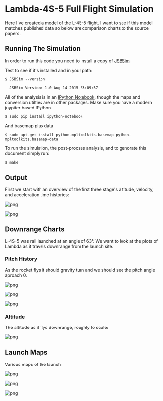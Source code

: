 
# Lambda-4S-5 Full Flight Simulation

Here I've created a model of the L-4S-5 flight. I want to see if this model matches published data so below are comparison charts to the source papers.


## Running The Simulation

In order to run this code you need to install a copy of [JSBSim](http://jsbsim.sourceforge.net/download.html)

Test to see if it's installed and in your path:

    $ JSBSim --version
    
      JSBSim Version: 1.0 Aug 14 2015 23:09:57

All of the analysis is in an [IPython Notebook](http://ipython.org/), though the maps and conversion utilties are in other packages. Make sure you have a modern juypiter based IPython

    $ sudo pip install ipython-notebook

And basemap plus data

    $ sudo apt-get install python-mpltoolkits.basemap python-mpltoolkits.basemap-data


To run the simulation, the post-procses analysis, and to genorate this document simply run:

    $ make


## Output

First  we start with an overview of the first three stage's altitude, velocity, and acceleration time histories:




![png](L-4S-5%20Simulation%20Output_files/L-4S-5%20Simulation%20Output_1_0.png)





![png](L-4S-5%20Simulation%20Output_files/L-4S-5%20Simulation%20Output_1_1.png)



## Downrange Charts

L-4S-5 was rail launched at an angle of 63&deg;. We want to look at the plots of Lambda as it travels downrange from the launch site.

### Pitch History

As the rocket flys it should gravity turn and we should see the pitch angle aproach 0.




![png](L-4S-5%20Simulation%20Output_files/L-4S-5%20Simulation%20Output_3_0.png)





![png](L-4S-5%20Simulation%20Output_files/L-4S-5%20Simulation%20Output_3_1.png)






![png](L-4S-5%20Simulation%20Output_files/L-4S-5%20Simulation%20Output_4_0.png)


### Altitude

The altitude as it flys downrange, roughly to scale:




![png](L-4S-5%20Simulation%20Output_files/L-4S-5%20Simulation%20Output_6_0.png)


## Launch Maps

Various maps of the launch




![png](L-4S-5%20Simulation%20Output_files/L-4S-5%20Simulation%20Output_8_0.png)





![png](L-4S-5%20Simulation%20Output_files/L-4S-5%20Simulation%20Output_9_0.png)





![png](L-4S-5%20Simulation%20Output_files/L-4S-5%20Simulation%20Output_10_0.png)




